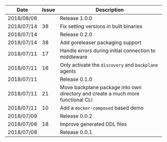 |Date      |Issue |Description                                                                                              |
|----------|------|---------------------------------------------------------------------------------------------------------|
|2018/08/08|      |Release 1.0.0                                                                                            |
|2018/07/14|38    |Fix setting versions in built binaries                                                                   |
|2018/07/14|      |Release 0.2.0                                                                                            |
|2018/07/14|38    |Add goreleaser packaging support                                                                         |
|2018/07/11|17    |Handle errors during initial connection to middleware                                                    |
|2018/07/11|16    |Only activate the `discovery` and `backplane` agents                                                     |
|2018/07/11|      |Release 0.1.0                                                                                            |
|2018/07/11|21    |Move backplane package into own directory and create a much more functional CLI                          |
|2018/07/11|10    |Add a `docker-composed` based demo                                                                       |
|2018/07/09|      |Release 0.0.2                                                                                            |
|2018/07/08|18    |Improve generated DDL files                                                                              |
|2018/07/08|      |Release 0.0.1                                                                                            |
